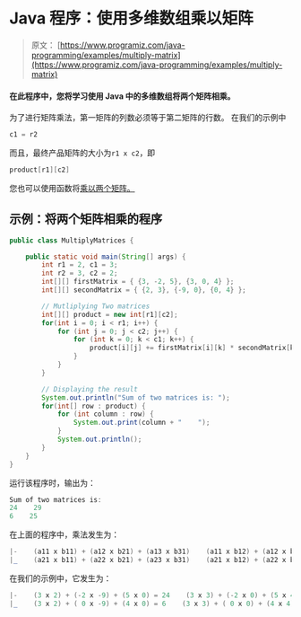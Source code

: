 # Java 程序：使用多维数组乘以矩阵

> 原文： [https://www.programiz.com/java-programming/examples/multiply-matrix](https://www.programiz.com/java-programming/examples/multiply-matrix)

#### 在此程序中，您将学习使用 Java 中的多维数组将两个矩阵相乘。

为了进行矩阵乘法，第一矩阵的列数必须等于第二矩阵的行数。 在我们的示例中

```java
c1 = r2
```

而且，最终产品矩阵的大小为`r1 x c2`，即

```java
product[r1][c2]
```

您也可以使用函数将[乘以两个矩阵。](/java-programming/examples/multiply-matrix-function "multiply two matrices using functions")

## 示例：将两个矩阵相乘的程序

```java
public class MultiplyMatrices {

    public static void main(String[] args) {
        int r1 = 2, c1 = 3;
        int r2 = 3, c2 = 2;
        int[][] firstMatrix = { {3, -2, 5}, {3, 0, 4} };
        int[][] secondMatrix = { {2, 3}, {-9, 0}, {0, 4} };

        // Mutliplying Two matrices
        int[][] product = new int[r1][c2];
        for(int i = 0; i < r1; i++) {
            for (int j = 0; j < c2; j++) {
                for (int k = 0; k < c1; k++) {
                    product[i][j] += firstMatrix[i][k] * secondMatrix[k][j];
                }
            }
        }

        // Displaying the result
        System.out.println("Sum of two matrices is: ");
        for(int[] row : product) {
            for (int column : row) {
                System.out.print(column + "    ");
            }
            System.out.println();
        }
    }
}
```

运行该程序时，输出为：

```java
Sum of two matrices is:
24    29    
6    25 
```

在上面的程序中，乘法发生为：

```java
|-    (a11 x b11) + (a12 x b21) + (a13 x b31)    (a11 x b12) + (a12 x b22) + (a13 x b32)    -|
|_    (a21 x b11) + (a22 x b21) + (a23 x b31)    (a21 x b12) + (a22 x b22) + (a23 x b32)    _|

```

在我们的示例中，它发生为：

```java
|-    (3 x 2) + (-2 x -9) + (5 x 0) = 24    (3 x 3) + (-2 x 0) + (5 x 4) = 29    -|
|_    (3 x 2) + ( 0 x -9) + (4 x 0) = 6    (3 x 3) + ( 0 x 0) + (4 x 4) = 25    _|

```